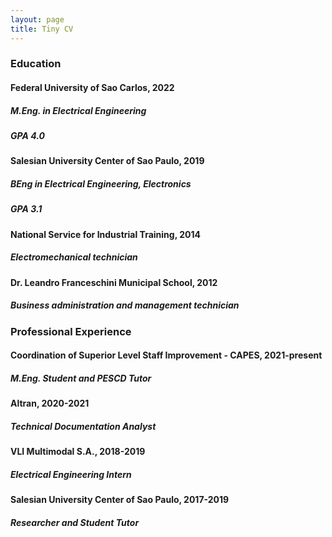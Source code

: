 ```yaml
---
layout: page
title: Tiny CV
---
```


### Education

#### <b>Federal University of Sao Carlos</b>, 2022
##### M.Eng. in Electrical Engineering
##### GPA 4.0

#### Salesian University Center of Sao Paulo, 2019
##### BEng in Electrical Engineering, Electronics
##### GPA 3.1

#### National Service for Industrial Training, 2014
##### Electromechanical technician

#### Dr. Leandro Franceschini Municipal School, 2012
##### Business administration and management technician


### Professional Experience

#### Coordination of Superior Level Staff Improvement - CAPES, 2021-present
##### M.Eng. Student and PESCD Tutor

#### Altran, 2020-2021
##### Technical Documentation Analyst

#### VLI Multimodal S.A., 2018-2019
##### Electrical Engineering Intern

#### Salesian University Center of Sao Paulo, 2017-2019
##### Researcher and Student Tutor



